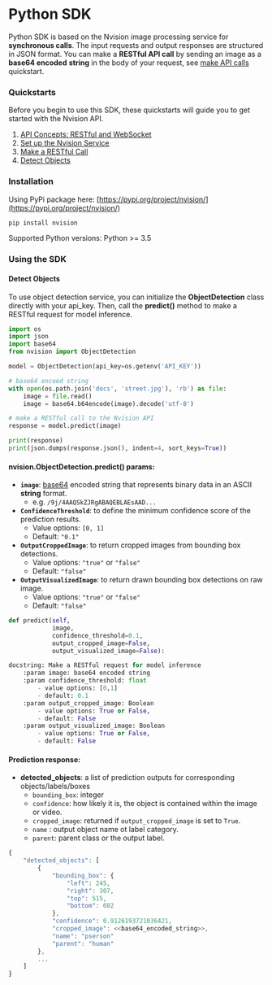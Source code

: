 # Python SDK

Python SDK is based on the Nvision image processing service for **synchronous calls**. The input requests and output responses are structured in JSON format. You can make a **RESTful API call** by sending an image as a **base64 encoded** **string** in the body of your request, see [make API calls](https://docs.nvision.nipa.cloud/quickstarts/make-a-restful-call) quickstart.

### Quickstarts

Before you begin to use this SDK, these quickstarts will guide you to get started with the Nvision API.

1. [API Concepts: RESTful and WebSocket](https://docs.nvision.nipa.cloud/api-concepts/restful-calls)
2. [Set up the Nvision Service](https://docs.nvision.nipa.cloud/quickstarts/set-up-the-nvision-service)
3. [Make a RESTful Call](https://docs.nvision.nipa.cloud/quickstarts/make-a-restful-call)
4. [Detect Objects](https://docs.nvision.nipa.cloud/how-to-guides/detect-objects)

### Installation

Using PyPi package here: [https://pypi.org/project/nvision/](https://pypi.org/project/nvision/)

```bash
pip install nvision
```

Supported Python versions: Python &gt;= 3.5

### Using the SDK

#### Detect Objects

To use object detection service, you can initialize the **ObjectDetection** class directly with your api\_key. Then, call the **predict\(\)** method to make a RESTful request for model inference.

```python
import os
import json
import base64
from nvision import ObjectDetection

model = ObjectDetection(api_key=os.getenv('API_KEY'))

# base64 encoed string
with open(os.path.join('docs', 'street.jpg'), 'rb') as file:
    image = file.read()
    image = base64.b64encode(image).decode('utf-8')

# make a RESTful call to the Nvision API
response = model.predict(image)

print(response)
print(json.dumps(response.json(), indent=4, sort_keys=True))
```

#### **nvision.ObjectDetection.predict\(\) params:**

* **`image`**: [base64](https://en.wikipedia.org/wiki/Base64) encoded string that represents binary data in an ASCII **string** format.
  *  e.g. `/9j/4AAQSkZJRgABAQEBLAEsAAD...`
* **`ConfidenceThreshold`**: to define the minimum confidence score of the prediction results.
  * Value options: `[0, 1]`
  * Default: `"0.1"`
* **`OutputCroppedImage`**: to return cropped images from bounding box detections.
  * Value options: `"true"` or `"false"`
  * Default: `"false"`
* **`OutputVisualizedImage`**: to return drawn bounding box detections on raw image.
  * Value options: `"true"` or `"false"`
  * Default: `"false"`

```python
def predict(self,
            image,
            confidence_threshold=0.1,
            output_cropped_image=False,
            output_visualized_image=False):

docstring: Make a RESTful request for model inference 
    :param image: base64 encoded string
    :param confidence_threshold: float
        - value options: [0,1]
        - default: 0.1
    :param output_cropped_image: Boolean
        - value options: True or False,
        - default: False
    :param output_visualized_image: Boolean
        - value options: True or False,
        - default: False
```

#### **Prediction response:**

* **detected\_objects**: a list of prediction outputs for corresponding objects/labels/boxes
  * `bounding_box`: integer
  * `confidence`: how likely it is, the object is contained within the image or video.
  * `cropped_image`: returned if `output_cropped_image` is set to `True`.
  * `name` : output object name ot label category.
  * `parent`: parent class or the output label.

```javascript
{
    "detected_objects": [
        {
            "bounding_box": {
                "left": 245,
                "right": 307,
                "top": 515,
                "bottom": 602
            },
            "confidence": 0.9126193721036421,
            "cropped_image": <<base64_encoded_string>>,
            "name": "pserson"
            "parent": "human"
        },
        ...
    ]
}
```

